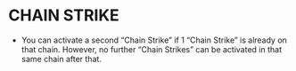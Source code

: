 # CHAIN STRIKE

*   You can activate a second “Chain Strike” if 1 “Chain Strike” is already on that chain. However, no further “Chain Strikes” can be activated in that same chain after that.

